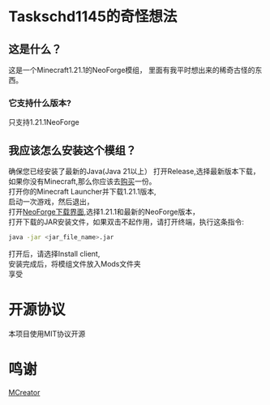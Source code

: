 # Taskschd1145的奇怪想法
## 这是什么？
这是一个Minecraft1.21.1的NeoForge模组，
里面有我平时想出来的稀奇古怪的东西。
### 它支持什么版本?
只支持1.21.1NeoForge
## 我应该怎么安装这个模组？
确保您已经安装了最新的Java(Java 21以上）
打开Release,选择最新版本下载，
如果你没有Minecraft,那么你应该去[购买](https://minecraft.net/)一份。<br/>
打开你的Minecraft Launcher并下载1.21.1版本,<br/>
启动一次游戏，然后退出，<br/>
打开[NeoForge下载界面](https://projects.neoforged.net/neoforged/neoforge),选择1.21.1和最新的NeoForge版本，<br/>
打开下载的JAR安装文件，如果双击不起作用，请打开终端，执行这条指令:<br/>
```bash
java -jar <jar_file_name>.jar
```
打开后，请选择Install client,<br/>
安装完成后，将模组文件放入Mods文件夹<br/>
享受
# 开源协议
本项目使用MIT协议开源
# 鸣谢
[MCreator](https://mcreator.net/)
